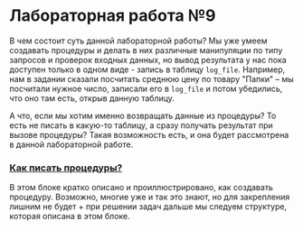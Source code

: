 # Лабораторная работа №9

В чем состоит суть данной лабораторной работы? Мы уже умеем создавать процедуры и делать в них различные манипуляции по типу запросов и проверок входных данных, но вывод результата у нас пока доступен только в одном виде - запись в таблицу `log_file`. Например, нам в задании сказали посчитать среднюю цену по товару "Папки" – мы посчитали нужное число, записали его в `log_file` и потом убедились, что оно там есть, открыв данную таблицу. 

А что, если мы хотим именно возвращать данные из процедуры? То есть не писать в какую-то таблицу, а сразу получать результат при вызове процедуры? Такая возможность есть, и она будет рассмотрена в данной лабораторной работе.


### [Как писать процедуры?](https://github.com/NikitaBogoslovskiy/DatabaseCourse/tree/main/lab09/how-to-create-procedures.md)

В этом блоке кратко описано и проиллюстрировано, как создавать процедуру. Возможно, многие уже и так это знают, но для закрепления лишним не будет + при решении задач дальше мы следуем структуре, которая описана в этом блоке.

